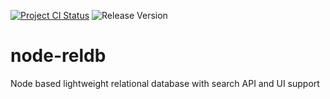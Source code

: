 [![Project CI Status](https://github.com/arnavmaiti/node-reldb/actions/workflows/ci.yml/badge.svg)](https://github.com/arnavmaiti/node-reldb/actions/workflows/ci.yml)
![Release Version](https://img.shields.io/github/package-json/v/arnavmaiti/node-reldb?color=blue)

# node-reldb

Node based lightweight relational database with search API and UI support
